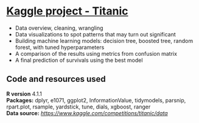 # [Kaggle project - Titanic](https://github.com/JuliaKotowska/JKotowska_Portfolio/blob/main/Kaggle_project_Titanic)
+ Data overview, cleaning, wrangling
+ Data visualizations to spot patterns that may turn out significant
+ Building machine learning models: decision tree, boosted tree, random forest, with tuned hyperparameters 
+ A comparison of the results using metrics from confusion matrix
+ A final prediction of survivals using the best model  

## Code and resources used
**R version** 4.1.1  
**Packages:** dplyr, e1071, ggplot2, InformationValue, tidymodels, parsnip, rpart.plot, rsample, yardstick, tune, dials, xgboost, ranger  
**Data source:**   *https://www.kaggle.com/competitions/titanic/data*
